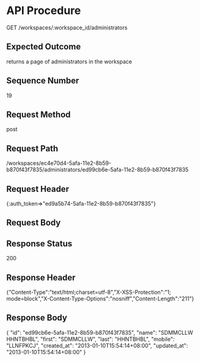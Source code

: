 # API Procedure
GET /workspaces/:workspace_id/administrators
## Expected Outcome
returns a page of administrators in the workspace
## Sequence Number
19
## Request Method
post
## Request Path
/workspaces/ec4e70d4-5afa-11e2-8b59-b870f43f7835/administrators/ed99cb6e-5afa-11e2-8b59-b870f43f7835
## Request Header
{:auth_token=>"ed9a5b74-5afa-11e2-8b59-b870f43f7835"}
## Request Body


## Response Status
200
## Response Header
{"Content-Type":"text/html;charset=utf-8","X-XSS-Protection":"1; mode=block","X-Content-Type-Options":"nosniff","Content-Length":"211"}

## Response Body
{
  "id": "ed99cb6e-5afa-11e2-8b59-b870f43f7835",
  "name": "SDMMCLLW HHNTBHBL",
  "first": "SDMMCLLW",
  "last": "HHNTBHBL",
  "mobile": "LLNFPKCJ",
  "created_at": "2013-01-10T15:54:14+08:00",
  "updated_at": "2013-01-10T15:54:14+08:00"
}
